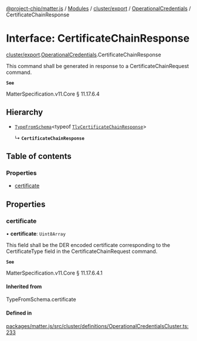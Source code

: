 [@project-chip/matter.js](../README.md) / [Modules](../modules.md) / [cluster/export](../modules/cluster_export.md) / [OperationalCredentials](../modules/cluster_export.OperationalCredentials.md) / CertificateChainResponse

# Interface: CertificateChainResponse

[cluster/export](../modules/cluster_export.md).[OperationalCredentials](../modules/cluster_export.OperationalCredentials.md).CertificateChainResponse

This command shall be generated in response to a CertificateChainRequest command.

**`See`**

MatterSpecification.v11.Core § 11.17.6.4

## Hierarchy

- [`TypeFromSchema`](../modules/tlv_export.md#typefromschema)\<typeof [`TlvCertificateChainResponse`](../modules/cluster_export.OperationalCredentials.md#tlvcertificatechainresponse)\>

  ↳ **`CertificateChainResponse`**

## Table of contents

### Properties

- [certificate](cluster_export.OperationalCredentials.CertificateChainResponse.md#certificate)

## Properties

### certificate

• **certificate**: `Uint8Array`

This field shall be the DER encoded certificate corresponding to the CertificateType field in the
CertificateChainRequest command.

**`See`**

MatterSpecification.v11.Core § 11.17.6.4.1

#### Inherited from

TypeFromSchema.certificate

#### Defined in

[packages/matter.js/src/cluster/definitions/OperationalCredentialsCluster.ts:233](https://github.com/project-chip/matter.js/blob/6d3b6a5d957d88a9231d6ecab4bb41f8133112be/packages/matter.js/src/cluster/definitions/OperationalCredentialsCluster.ts#L233)

